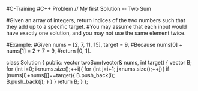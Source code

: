 #C-Training
#C++ Problem // My first Solution -- Two Sum

#Given an array of integers, return indices of the two numbers such that they add up to a specific target.
#You may assume that each input would have exactly one solution, and you may not use the same element twice.

#Example:
#Given nums = [2, 7, 11, 15], target = 9,
#Because nums[0] + nums[1] = 2 + 7 = 9,
#return [0, 1].



class Solution {
public:
    vector<int> twoSum(vector<int>& nums, int target) {
        vector<int> B;
       for (int i=0; i<nums.size();++i){
           for (int j=i+1; j<nums.size();++j){
        if (nums[i]+nums[j]==target){
           B.push_back(i);    
           B.push_back(j);
        }
           }
           }
        return B;
    }
};

